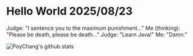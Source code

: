 # Hello World 2025/08/23

Judge: "I sentence you to the maximum punishment..."
Me (thinking): "Please be death, please be death..."
Judge: "Learn Java!"
Me: "Damn."

![PoyChang's github stats](https://github-readme-stats.vercel.app/api?username=poychang&show_icons=true&theme=dracula)
